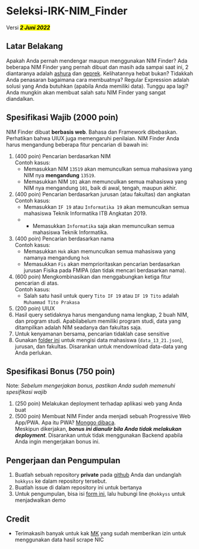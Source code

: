 # Seleksi-IRK-NIM_Finder

Versi <strong><i><mark>2 Juni 2022</mark></i></strong>

## Latar Belakang

Apakah Anda pernah mendengar maupun menggunakan NIM Finder? Ada beberapa NIM Finder yang pernah dibuat dan masih ada sampai saat ini, 2 diantaranya adalah [ashura](https://ashura.id/nim/) dan [geprek](https://geprek.mkamadeus.dev/). Kelihatannya hebat bukan? Tidakkah Anda penasaran bagaimana cara membuatnya? Regular Expression adalah solusi yang Anda butuhkan (apabila Anda memiliki data). Tunggu apa lagi? Anda mungkin akan membuat salah satu NIM Finder yang sangat diandalkan.

## Spesifikasi Wajib (2000 poin)

NIM Finder dibuat <strong>berbasis web</strong>. Bahasa dan Framework dibebaskan. Perhatikan bahwa UIUX juga memengaruhi penilaian. NIM Finder Anda harus mengandung beberapa fitur pencarian di bawah ini:

1. (400 poin) Pencarian berdasarkan NIM<br />
   Contoh kasus:
   - Memasukkan NIM `13519` akan memunculkan semua mahasiswa yang NIM nya <strong>mengandung</strong> `13519`.
   - Memasukkan NIM `101` akan memunculkan semua mahasiswa yang NIM nya mengandung `101`, baik di awal, tengah, maupun akhir.
2. (400 poin) Pencarian berdasarkan jurusan (atau fakultas) dan angkatan<br />
   Contoh kasus: 
   - Memasukkan `IF 19` atau `Informatika 19` akan memunculkan semua mahasiswa Teknik Informatika ITB Angkatan 2019. 
   - - Memasukkan `Informatika` saja akan memunculkan semua mahasiswa Teknik Informatika.
3. (400 poin) Pencarian berdasarkan nama<br />
   Contoh kasus: 
   - Memasukkan `Hok` akan memunculkan semua mahasiswa yang namanya mengandung `hok` 
   - Memasukkan `Fis` akan memprioritaskan pencarian berdasarkan jurusan Fisika pada FMIPA (dan tidak mencari berdasarkan nama).
4. (600 poin) Mengkombinasikan dan menggabungkan ketiga fitur pencarian di atas.<br />
   Contoh kasus: 
   - Salah satu hasil untuk query `Tito IF 19` atau `IF 19 Tito` adalah `Muhammad Tito Prakasa`
5. (200 poin) UIUX
6. Hasil query setidaknya harus mengandung nama lengkap, 2 buah NIM, dan program studi. Apabilabelum memiliki program studi, data yang ditampilkan adalah NIM seadanya dan fakultas saja.
7. Untuk kenyamanan bersama, pencarian tidaklah case sensitive
8. Gunakan [folder ini](https://github.com/mkamadeus/nim-finder-v2/tree/main/src/json) untuk mengisi data mahasiswa (`data_13_21.json`), jurusan, dan fakultas. Disarankan untuk mendownload data-data yang Anda perlukan.

## Spesifikasi Bonus (750 poin)

Note: <i>Sebelum mengerjakan bonus, pastikan Anda sudah memenuhi spesifikasi wajib</i>

1. (250 poin) Melakukan deployment terhadap aplikasi web yang Anda buat
2. (500 poin) Membuat NIM Finder anda menjadi sebuah Progressive Web App/PWA. Apa itu PWA? [Monggo dibaca](https://web.dev/what-are-pwas/).<br />Meskipun dikerjakan, <strong><i>bonus ini dianulir bila Anda tidak melakukan deployment</i></strong>. Disarankan untuk tidak menggunakan Backend apabila Anda ingin mengerjakan bonus ini.

## Pengerjaan dan Pengumpulan

1. Buatlah sebuah repository <strong>private</strong> pada [github](https://github.com) Anda dan undanglah `hokkyss` ke dalam repository tersebut.
2. Buatlah issue di dalam repository ini untuk bertanya
3. Untuk pengumpulan, bisa isi [form ini](https://forms.gle/H1DHbotY2BE3chpE8), lalu hubungi line `@hokkyss` untuk menjadwalkan demo

## Credit

- Terimakasih banyak untuk kak [MK](https://github.com/mkamadeus) yang sudah memberikan izin untuk menggunakan data hasil scrape NIC
